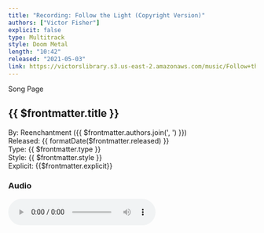 ```yaml
---
title: "Recording: Follow the Light (Copyright Version)"
authors: ["Victor Fisher"]
explicit: false
type: Multitrack  
style: Doom Metal
length: "10:42"
released: "2021-05-03"
link: https://victorslibrary.s3.us-east-2.amazonaws.com/music/Follow+the+Light/Follow+the+Light+(Copyright+Version).mp3
---
```


<g-link to="/39">Song Page</g-link>

## {{ $frontmatter.title }}

By: <g-link to="/16">Reenchantment</g-link> ({{ $frontmatter.authors.join(', ') }})  
Released: {{ formatDate($frontmatter.released) }}  
Type: {{ $frontmatter.type }}  
Style: {{ $frontmatter.style }}  
Explicit: {{$frontmatter.explicit}}

### Audio

<audio controls controlsList="nodownload">
  <source :src="$frontmatter.link" type="audio/mpeg">
Your browser does not support the audio element.
</audio>
